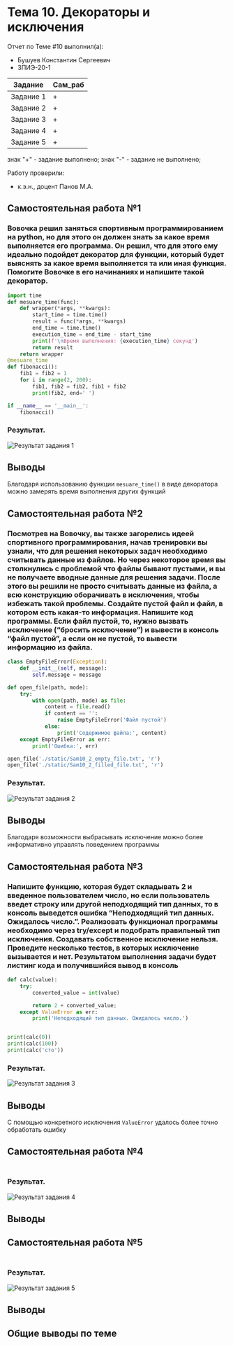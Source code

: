 # Тема 10. Декораторы и исключения
Отчет по Теме #10 выполнил(а):
- Бушуев Константин Сергеевич
- ЗПИЭ-20-1

| Задание   | Сам_раб |
|-----------|---------|
| Задание 1 | +       |
| Задание 2 | +       |
| Задание 3 | +       |
| Задание 4 | +       |
| Задание 5 | +       |

знак "+" - задание выполнено; знак "-" - задание не выполнено;

Работу проверили:
- к.э.н., доцент Панов М.А.

## Самостоятельная работа №1
### Вовочка решил заняться спортивным программированием на python, но для этого он должен знать за какое время выполняется его программа. Он решил, что для этого ему идеально подойдет декоратор для функции, который будет выяснять за какое время выполняется та или иная функция. Помогите Вовочке в его начинаниях и напишите такой декоратор.

```python
import time
def mesuare_time(func):
    def wrapper(*args, **kwargs):
        start_time = time.time()
        result = func(*args, **kwargs)
        end_time = time.time()
        execution_time = end_time - start_time
        print(f'\nВремя выполнения: {execution_time} секунд')
        return result
    return wrapper
@mesuare_time
def fibonacci():
    fib1 = fib2 = 1
    for i in range(2, 200):
        fib1, fib2 = fib2, fib1 + fib2
        print(fib2, end=' ')

if __name__ == '__main__':
    fibonacci()
```

### Результат.

![Результат задания 1](./pic/sam10_1.png)

## Выводы

Благодаря использованию функции `mesuare_time()` в виде декоратора можно замерять время выполнения других функций

## Самостоятельная работа №2
### Посмотрев на Вовочку, вы также загорелись идеей спортивного программирования, начав тренировки вы узнали, что для решения некоторых задач необходимо считывать данные из файлов. Но через некоторое время вы столкнулись с проблемой что файлы бывают пустыми, и вы не получаете вводные данные для решения задачи. После этого вы решили не просто считывать данные из файла, а всю конструкцию оборачивать в исключения, чтобы избежать такой проблемы. Создайте пустой файл и файл, в котором есть какая-то информация. Напишите код программы. Если файл пустой, то, нужно вызвать исключение (“бросить исключение”) и вывести в консоль “файл пустой”, а если он не пустой, то вывести информацию из файла.

```python
class EmptyFileError(Exception):
    def __init__(self, message):
        self.message = message

def open_file(path, mode):
    try:
        with open(path, mode) as file:
            content = file.read()
            if content == '':
                raise EmptyFileError('Файл пустой')
            else:
                print('Содержимое файла:', content)
    except EmptyFileError as err:
        print('Ошибка:', err)

open_file('./static/Sam10_2_empty_file.txt', 'r')
open_file('./static/Sam10_2_filled_file.txt', 'r')
```

### Результат.

![Результат задания 2](./pic/sam10_2.png)

## Выводы

Благодаря возможности выбрасывать исключение можно более информативно управлять поведением программы

## Самостоятельная работа №3
### Напишите функцию, которая будет складывать 2 и введенное пользователем число, но если пользователь введет строку или другой неподходящий тип данных, то в консоль выведется ошибка “Неподходящий тип данных. Ожидалось число.”. Реализовать функционал программы необходимо через try/except и подобрать правильный тип исключения. Создавать собственное исключение нельзя. Проведите несколько тестов, в которых исключение вызывается и нет. Результатом выполнения задачи будет листинг кода и получившийся вывод в консоль

```python
def calc(value):
    try:
        converted_value = int(value)

        return 2 + converted_value;
    except ValueError as err:
        print('Неподходящий тип данных. Ожидалось число.')


print(calc(0))
print(calc(100))
print(calc('сто'))
```

### Результат.

![Результат задания 3](./pic/sam10_3.png)

## Выводы

С помощью конкретного исключения `ValueError` удалось более точно обработать ошибку

## Самостоятельная работа №4
###

```python

```

### Результат.

![Результат задания 4](./pic/sam10_4.png)

## Выводы

## Самостоятельная работа №5
###

```python

```

### Результат.

![Результат задания 5](./pic/sam10_5.png)

## Выводы

## Общие выводы по теме